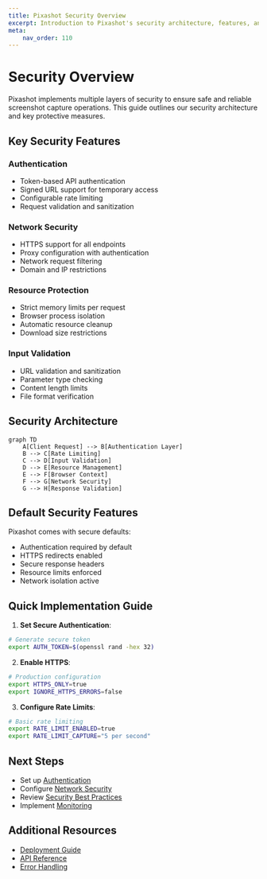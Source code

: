 ```yaml
---
title: Pixashot Security Overview
excerpt: Introduction to Pixashot's security architecture, features, and implementation guidelines.
meta:
    nav_order: 110
---
```


# Security Overview

Pixashot implements multiple layers of security to ensure safe and reliable screenshot capture operations. This guide outlines our security architecture and key protective measures.

## Key Security Features

### Authentication
- Token-based API authentication
- Signed URL support for temporary access
- Configurable rate limiting
- Request validation and sanitization

### Network Security
- HTTPS support for all endpoints
- Proxy configuration with authentication
- Network request filtering
- Domain and IP restrictions

### Resource Protection
- Strict memory limits per request
- Browser process isolation
- Automatic resource cleanup
- Download size restrictions

### Input Validation
- URL validation and sanitization
- Parameter type checking
- Content length limits
- File format verification

## Security Architecture

```mermaid
graph TD
    A[Client Request] --> B[Authentication Layer]
    B --> C[Rate Limiting]
    C --> D[Input Validation]
    D --> E[Resource Management]
    E --> F[Browser Context]
    F --> G[Network Security]
    G --> H[Response Validation]
```

## Default Security Features

Pixashot comes with secure defaults:

- Authentication required by default
- HTTPS redirects enabled
- Secure response headers
- Resource limits enforced
- Network isolation active

## Quick Implementation Guide

1. **Set Secure Authentication**:
```bash
# Generate secure token
export AUTH_TOKEN=$(openssl rand -hex 32)
```

2. **Enable HTTPS**:
```bash
# Production configuration
export HTTPS_ONLY=true
export IGNORE_HTTPS_ERRORS=false
```

3. **Configure Rate Limits**:
```bash
# Basic rate limiting
export RATE_LIMIT_ENABLED=true
export RATE_LIMIT_CAPTURE="5 per second"
```

## Next Steps

- Set up [Authentication](authentication.md)
- Configure [Network Security](network-security.md)
- Review [Security Best Practices](best-practices.md)
- Implement [Monitoring](cloud-run.md)

## Additional Resources

- [Deployment Guide](../deployment/index.md)
- [API Reference](../api-reference/index.md)
- [Error Handling](../troubleshooting/index.md)